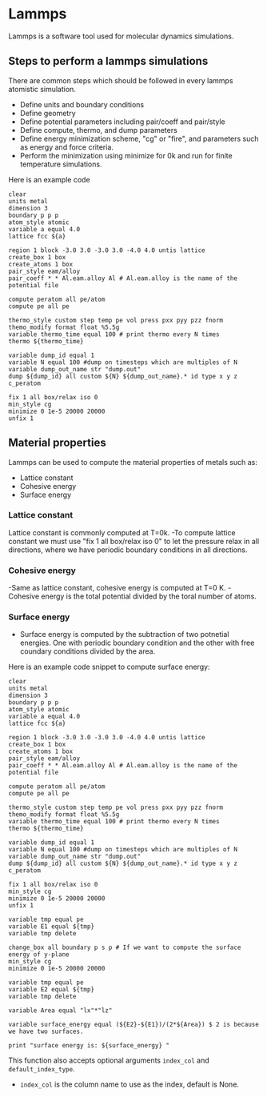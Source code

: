 # Lammps
 Lammps is a software tool used for molecular dynamics simulations. 

## Steps to perform a lammps simulations 
There are common steps which should be followed in every lammps atomistic simulation. 

- Define units and boundary conditions
- Define geometry
- Define potential parameters including pair/coeff and pair/style
- Define compute, thermo, and dump parameters 
- Define energy minimization scheme, "cg" or "fire", and parameters such as energy and force criteria.
- Perform the minimization using minimize for 0k and run for finite temperature simulations.

Here is an example code 

``` lammps
clear
units metal
dimension 3
boundary p p p
atom_style atomic
variable a equal 4.0
lattice fcc ${a}

region 1 block -3.0 3.0 -3.0 3.0 -4.0 4.0 untis lattice
create_box 1 box
create_atoms 1 box
pair_style eam/alloy
pair_coeff * * Al.eam.alloy Al # Al.eam.alloy is the name of the potential file

compute peratom all pe/atom
compute pe all pe

thermo_style custom step temp pe vol press pxx pyy pzz fnorm
themo_modify format float %5.5g
variable thermo_time equal 100 # print thermo every N times
thermo ${thermo_time}

variable dump_id equal 1
variable N equal 100 #dump on timesteps which are multiples of N
variable dump_out_name str "dump.out"
dump ${dump_id} all custom ${N} ${dump_out_name}.* id type x y z c_peratom

fix 1 all box/relax iso 0
min_style cg
minimize 0 1e-5 20000 20000
unfix 1
```
## Material properties
Lammps can be used to compute the material properties of metals such as:
 - Lattice constant
 - Cohesive energy
 - Surface energy

### Lattice constant
Lattice constant is commonly computed at T=0k. 
-To compute lattice constant we must use "fix 1 all box/relax iso 0" to let the pressure relax in all directions, where we have periodic boundary conditions in all directions. 
### Cohesive energy
-Same as lattice constant, cohesive energy is computed at T=0 K.
-Cohesive energy is the total potential divided by the toral number of atoms.
### Surface energy
- Surface energy is computed by the subtraction of two potnetial energies. One with periodic boundary condition and the other with free coundary conditions divided by the area.

Here is an example code snippet to compute surface energy: 

``` lammps
clear
units metal
dimension 3
boundary p p p
atom_style atomic
variable a equal 4.0
lattice fcc ${a}

region 1 block -3.0 3.0 -3.0 3.0 -4.0 4.0 untis lattice
create_box 1 box
create_atoms 1 box
pair_style eam/alloy
pair_coeff * * Al.eam.alloy Al # Al.eam.alloy is the name of the potential file

compute peratom all pe/atom
compute pe all pe

thermo_style custom step temp pe vol press pxx pyy pzz fnorm
themo_modify format float %5.5g
variable thermo_time equal 100 # print thermo every N times
thermo ${thermo_time}

variable dump_id equal 1
variable N equal 100 #dump on timesteps which are multiples of N
variable dump_out_name str "dump.out"
dump ${dump_id} all custom ${N} ${dump_out_name}.* id type x y z c_peratom

fix 1 all box/relax iso 0
min_style cg
minimize 0 1e-5 20000 20000
unfix 1

variable tmp equal pe
variable E1 equal ${tmp}
variable tmp delete

change_box all boundary p s p # If we want to compute the surface energy of y-plane
min_style cg
minimize 0 1e-5 20000 20000

variable tmp equal pe
variable E2 equal ${tmp}
variable tmp delete

variable Area equal "lx"*"lz"

variable surface_energy equal (${E2}-${E1})/(2*${Area}) $ 2 is because we have two surfaces.

print "surface energy is: ${surface_energy} "
``` 
This function also accepts optional arguments `index_col` and `default_index_type`.

- `index_col` is the column name to use as the index, default is None.

